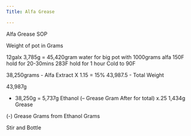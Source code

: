 ```yaml
---
Title: Alfa Grease

---
```



Alfa Grease SOP


Weight of pot in Grams 

12galx 3,785g = 45,420gram water for big pot with 1000grams alfa
150F hold for 20-30mins
283F hold for 1 hour
Cold to 90F


   38,250grams -  Alfa Extract
X 1.15 = 15%
   43,987.5   - Total Weight

   43,987g 
- 38,250g
= 5,737g Ethanol (– Grease Gram After for total)
x.25
1,434g Grease

(-) Grease Grams from Ethanol Grams


Stir and Bottle


